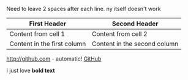 
Need to leave 2 spaces after each line. <enter> ny itself doesn't work

First Header | Second Header
------------ | -------------
Content from cell 1 | Content from cell 2
Content in the first column | Content in the second column

http://github.com - automatic!
[GitHub](http://github.com)

I just love **bold text**
